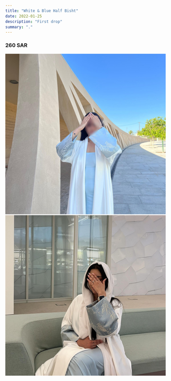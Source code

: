 ```yaml
---
title: "White & Blue Half Bisht"
date: 2022-01-25
description: "First drop"
summary: "."
---
```


### 260 SAR

![Example](img/2024-06-04_22-37-29_UTC_1.jpg)
![Example](img/2024-06-04_22-38-18_UTC_2.jpg)
